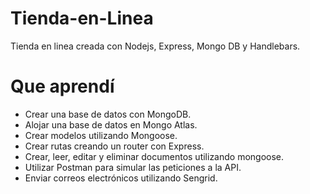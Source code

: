 # Tienda-en-Linea
Tienda en linea creada con Nodejs, Express, Mongo DB y Handlebars.

# Que aprendí
* Crear una base de datos con MongoDB.
* Alojar una base de datos en Mongo Atlas.
* Crear modelos utilizando Mongoose.
* Crear rutas creando un router con Express.
* Crear, leer, editar y eliminar documentos utilizando mongoose.
* Utilizar Postman para simular las peticiones a la API.
* Enviar correos electrónicos utilizando Sengrid.

